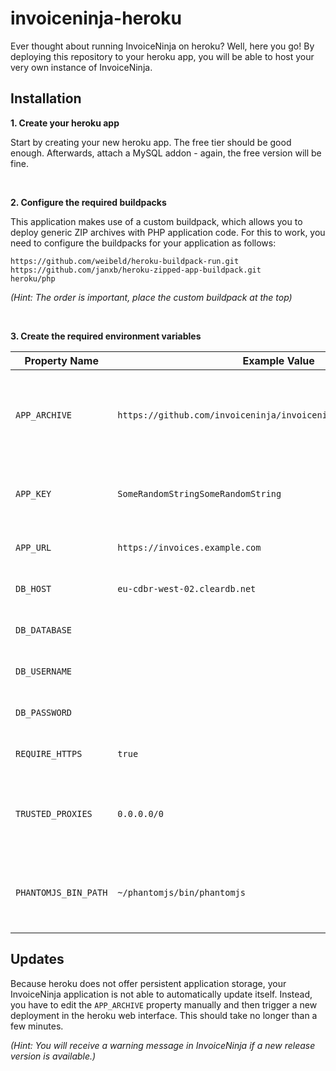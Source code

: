 


# invoiceninja-heroku
Ever thought about running InvoiceNinja on heroku? Well, here you go! By deploying this repository to your heroku app, you will be able to host your very own instance of InvoiceNinja.

## Installation
**1. Create your heroku app**

Start by creating your new heroku app. The free tier should be good enough. Afterwards, attach a MySQL addon - again, the free version will be fine.

<br>

**2. Configure the required buildpacks**

This application makes use of a custom buildpack, which allows you to deploy generic ZIP archives with PHP application code. For this to work, you need to configure the buildpacks for your application as follows:

    https://github.com/weibeld/heroku-buildpack-run.git
    https://github.com/janxb/heroku-zipped-app-buildpack.git
    heroku/php
*(Hint: The order is important, place the custom buildpack at the top)*

<br>

**3. Create the required environment variables**

|Property Name|Example Value|Description|
|---|---|---|
| `APP_ARCHIVE` | `https://github.com/invoiceninja/invoiceninja/archive/v4.5.9.zip` | Release ZIP-file URL, manually increment for each update |
| `APP_KEY` | `SomeRandomStringSomeRandomString` | Random encryption string, needs to be 32 bit long |
| `APP_URL` | `https://invoices.example.com` | URL of your InvoiceNinja instance |
| `DB_HOST` | `eu-cdbr-west-02.cleardb.net` | MySQL database host |
| `DB_DATABASE` |  | MySQL database name |
| `DB_USERNAME` |  | MySQL database user |
| `DB_PASSWORD` |  | MySQL database password |
| `REQUIRE_HTTPS` | `true` | Redirect all requests to HTTPS |
| `TRUSTED_PROXIES` | `0.0.0.0/0` | Always trust the incoming proxy server on heroku |
| `PHANTOMJS_BIN_PATH` | `~/phantomjs/bin/phantomjs` | Use the local PhantomJS for generating PDFs |


## Updates

Because heroku does not offer persistent application storage, your InvoiceNinja application is not able to automatically update itself. Instead, you have to edit the `APP_ARCHIVE` property manually and then trigger a new deployment in the heroku web interface. This should take no longer than a few minutes. 

*(Hint: You will receive a warning message in InvoiceNinja if a new release version is available.)*
